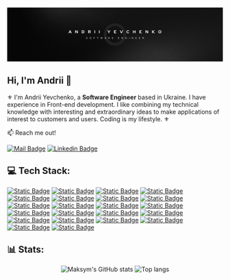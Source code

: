 ![preview](banner.jpg)
## Hi, I'm Andrii 👋

⚜ I'm Andrii Yevchenko, a **Software Engineer** based in Ukraine. I have experience in Front-end development. I like combining my technical knowledge with interesting and extraordinary ideas to make applications of interest to customers and users. Coding is my lifestyle. ⚜

:mailbox: Reach me out!

[![Mail Badge](https://img.shields.io/badge/Andrii%20Yevchenko-red?style=flat&logo=gmail&logoColor=white&labelColor=red)](mailto:anddevpublic@gmail.com)
[![Linkedin Badge](https://img.shields.io/badge/Andrii%20Yevchenko-0e76a8?style=flat&labelColor=0e76a8&logo=linkedin&logoColor=white)](#)

## 💻 Tech Stack:

[![Static Badge](https://img.shields.io/badge/HTML5-%23E34F26?style=for-the-badge&logo=html5&logoColor=%E34F26&labelColor=black)](#)
[![Static Badge](https://img.shields.io/badge/css3-%231572B6?style=for-the-badge&logo=css3&logoColor=%231572B6&labelColor=black)](#)
[![Static Badge](https://img.shields.io/badge/javascript-%23F7DF1E?style=for-the-badge&logo=javascript&logoColor=%23F7DF1E&labelColor=black)](#)
[![Static Badge](https://img.shields.io/badge/React-%2361DAFB?style=for-the-badge&logo=react&logoColor=%61DAFB&labelColor=black)](#)
[![Static Badge](https://img.shields.io/badge/git-%23F05032?style=for-the-badge&logo=git&logoColor=%23F05032&labelColor=black)](#)
[![Static Badge](https://img.shields.io/badge/github-%23181717?style=for-the-badge&logo=github&logoColor=white&labelColor=black)](#)
[![Static Badge](https://img.shields.io/badge/npm-%23CB3837?style=for-the-badge&logo=npm&logoColor=%23CB3837&labelColor=black)](#)
[![Static Badge](https://img.shields.io/badge/node%20js-%235FA04E?style=for-the-badge&logo=nodedotjs&logoColor=%235FA04E&labelColor=black)](#)
[![Static Badge](https://img.shields.io/badge/vite-%23646CFF?style=for-the-badge&logo=vite&logoColor=white&labelColor=black)](#)
[![Static Badge](https://img.shields.io/badge/webpack-%238DD6F9?style=for-the-badge&logo=webpack&logoColor=%238DD6F9&labelColor=black)](#)
[![Static Badge](https://img.shields.io/badge/zustand-%232c2c2d?style=for-the-badge&logo=zustand&logoColor=%238DD6F9&labelColor=black)](#)
[![Static Badge](https://img.shields.io/badge/redux-%23764ABC?style=for-the-badge&logo=redux&logoColor=%23764ABC&labelColor=black)](#)
[![Static Badge](https://img.shields.io/badge/react%20router-%23CA4245?style=for-the-badge&logo=reactrouter&logoColor=%23CA4245&labelColor=black)](#)
[![Static Badge](https://img.shields.io/badge/react%20hook%20form-%23EC5990?style=for-the-badge&logo=reacthookform&logoColor=white&labelColor=black)](#)
[![Static Badge](https://img.shields.io/badge/axios-%235A29E4?style=for-the-badge&logo=axios&logoColor=white&labelColor=black)](#)
[![Static Badge](https://img.shields.io/badge/css%20modules-%23141514?style=for-the-badge&logo=cssmodules&logoColor=white&labelColor=black)](#)
[![Static Badge](https://img.shields.io/badge/tailwind%20css-%2306B6D4?style=for-the-badge&logo=tailwindcss&logoColor=%2306B6D4&labelColor=black)](#)
[![Static Badge](https://img.shields.io/badge/sass-%23CC6699?style=for-the-badge&logo=sass&logoColor=%23CC6699&labelColor=black)](#)
[![Static Badge](https://img.shields.io/badge/bem-%232c2c2d?style=for-the-badge&logo=bem&logoColor=white&labelColor=black)](#)
[![Static Badge](https://img.shields.io/badge/prettier-%23F7B93E?style=for-the-badge&logo=prettier&logoColor=%23F7B93E&labelColor=black)](#)
[![Static Badge](https://img.shields.io/badge/jest-%23C21325?style=for-the-badge&logo=jest&logoColor=white&labelColor=black)](#)
[![Static Badge](https://img.shields.io/badge/figma-%23F24E1E?style=for-the-badge&logo=figma&logoColor=%23F24E1E&labelColor=%23000)](#)

## 📊 Stats:

<div align="center">
  <img alt="Maksym's GitHub stats" src="https://github-readme-stats.vercel.app/api?username=and-yevchenko&show_icons=true&theme=transparent"/>
  <img alt="Top langs" src="https://github-readme-stats.vercel.app/api/top-langs/?username=and-yevchenko&theme=transparent&layout=compact&&langs_count=8"/>
</div>
<!--
**and-yevchenko/and-yevchenko** is a ✨ _special_ ✨ repository because its `README.md` (this file) appears on your GitHub profile.

Here are some ideas to get you started:

- 🔭 I’m currently working on ...
- 🌱 I’m currently learning ...
- 👯 I’m looking to collaborate on ...
- 🤔 I’m looking for help with ...
- 💬 Ask me about ...
- 📫 How to reach me: ...
- 😄 Pronouns: ...
- ⚡ Fun fact: ...
-->
